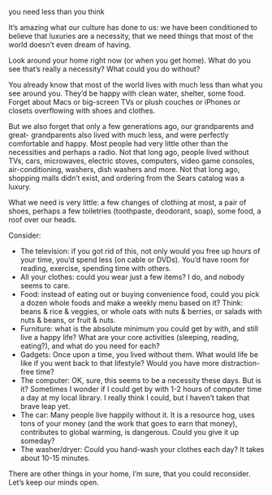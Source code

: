 you need less than you think

It’s amazing what our culture has done to us: we have been conditioned to
believe that luxuries are a necessity, that we need things that most of the
world doesn’t even dream of having.

Look around your home right now (or when you get home). What do you see that’s
really a necessity? What could you do without?

You already know that most of the world lives with much less than what you see
around you. They’d be happy with clean water, shelter, some food. Forget about
Macs or big-screen TVs or plush couches or iPhones or closets overflowing with
shoes and clothes.

But we also forget that only a few generations ago, our grandparents and great-
grandparents also lived with much less, and were perfectly comfortable and
happy. Most people had very little other than the necessities and perhaps a
radio. Not that long ago, people lived without TVs, cars, microwaves, electric
stoves, computers, video game consoles, air-conditioning, washers, dish washers
and more. Not that long ago, shopping malls didn’t exist, and ordering from the
Sears catalog was a luxury.

What we need is very little: a few changes of clothing at most, a pair of
shoes, perhaps a few toiletries (toothpaste, deodorant, soap), some food, a
roof over our heads.

Consider:

* The television: if you got rid of this, not only would you free up hours of
your time, you’d spend less (on cable or DVDs). You’d have room for reading,
exercise, spending time with others.
* All your clothes: could you wear just a few items? I do, and nobody seems to
care.
* Food: instead of eating out or buying convenience food, could you pick a
dozen whole foods and make a weekly menu based on it? Think: beans & rice &
veggies, or whole oats with nuts & berries, or salads with nuts & beans, or
fruit & nuts.
* Furniture: what is the absolute minimum you could get by with, and still live
a happy life? What are your core activities (sleeping, reading, eating?), and
what do you need for each?
* Gadgets: Once upon a time, you lived without them. What would life be like if
you went back to that lifestyle? Would you have more distraction-free time?
* The computer: OK, sure, this seems to be a necessity these days. But is it?
Sometimes I wonder if I could get by with 1-2 hours of computer time a day at
my local library. I really think I could, but I haven’t taken that brave leap
yet.
* The car: Many people live happily without it. It is a resource hog, uses tons
of your money (and the work that goes to earn that money), contributes to
global warming, is dangerous. Could you give it up someday?
* The washer/dryer: Could you hand-wash your clothes each day? It takes about
10-15 minutes.

There are other things in your home, I’m sure, that you could reconsider. Let’s
keep our minds open.
